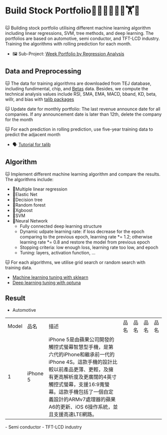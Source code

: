 # Build Stock Portfolio🦁🙉😹🧑💗🦁🏋🐱


🐱 Building stock portfolio utilising different machine learning algorithm including linear regressions, SVM, tree methods, and deep learning.
The portfolios are based on automotive, semi conductor, and TFT-LCD industry.\
Training the algorithms with rolling prediction for each month.

- 🖼️ Sub-Project: [Week Portfolio by Regression Analysis](https://github.com/KJJHHH/Build-Portfolio/tree/master/TEJ_portfolio)

## Data and Preprocessing
🐱 The data for training algorithms are downloaded from TEJ database, including fundimental, chip, and [Betas](https://api.tej.com.tw/columndoc.html?subId=51) data. Besides, we compute the technical analysis values include RSI, SMA, EMA, MACD, bband, KD, beta, willr, and bias with [talib packages](https://github.com/TA-Lib/ta-lib-python?tab=readme-ov-file#indicator-groups) 

🐱 Update date for monthly portfolio: The last revenue announce date for all companies. If any announcement date is later than 12th, delete the company for the month

🐱 For each prediction in rolling prediction, use five-year training data to predict the adjacent month

- 🗣️ [Tutorial for talib](https://medium.com/ai%E8%82%A1%E4%BB%94/%E7%94%A8-python-%E5%BF%AB%E9%80%9F%E8%A8%88%E7%AE%97-158-%E7%A8%AE%E6%8A%80%E8%A1%93%E6%8C%87%E6%A8%99-26f9579b8f3a)


## Algorithm
🐱 Implement different machine learning algorithm and compare the results. The algorithms include:
- 📝Multiple linear regression
- 📝Elastic Net
- 📝Decision tree
- 📝Random forest
- 📝Xgboost
- 📝SVM
- 📝Neural Network
    - Fully connected deep learning structure
    - Dynamic udpate learning rate: if loss decrease for the epoch comparing to the previous epoch, learning rate *= 1.2; otherwise learning rate *= 0.8 and restore the model from previous epoch
    - Stopping criteria: low enough loss, learning rate too low, and epoch
    - Tuning: layers, activation function, ...

🐱 For each algorithms, we utilise grid search or random search with training data.
- [Machine learning tuning with sklearn](https://scikit-learn.org/stable/modules/grid_search.html)
- [Deep learning tuning with optuna](https://github.com/optuna/optuna)

## Result
- Automotive
<table>
  <tr>
    <td>Model</td>
    <td>品名</td>
    <td>描述</td>
    <td>品名</td>
    <td>品名</td>
    <td>品名</td>
    <td>品名</td>
  </tr>
  <tr>
    <td>1</td>
    <td>iPhone 5</td>
    <td>iPhone 5是由蘋果公司開發的觸控式螢幕智慧型手機，是第六代的iPhone和繼承前一代的iPhone 4S。這款手機的設計比較以前產品更薄、更輕，及擁有更高解析度及更廣闊的4英寸觸控式螢幕，支援16:9寬螢幕。這款手機包括了一個自定義設計的ARMv7處理器的蘋果A6的更新、iOS 6操作系統，並且支援高速LTE網路。</td>
  </tr>
</table>
- Semi conductor
- TFT-LCD industry


